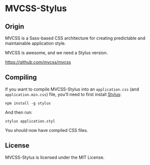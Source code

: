 MVCSS-Stylus
=====

Origin
------

MVCSS is a Sass-based CSS architecture for creating predictable and maintainable application style.

MVCSS is awesome, and we need a Stylus version.

<https://github.com/mvcss/mvcss>

Compiling
---------

If you want to compile MVCSS-Stylus into an `application.css` (and `application.min.css`)
file, you'll need to first install [Stylus](http://learnboost.github.io/stylus/):

```shell
npm install -g stylus
```

And then run:

```shell
stylus application.styl
```

You should now have compiled CSS files.

License
-------

MVCSS-Stylus is licensed under the MIT License.

